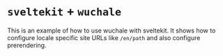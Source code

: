 # `sveltekit` + `wuchale`

This is an example of how to use wuchale with sveltekit. It shows how to
configure locale specific site URLs like `/en/path` and also configure
prerendering.
